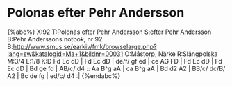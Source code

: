 # Polonas efter Pehr Andersson

{%abc%}
X:92
T:Polonäs efter Pehr Andersson
S:efter Pehr Andersson
B:Pehr Anderssons notbok, nr 92
B:http://www.smus.se/earkiv/fmk/browselarge.php?lang=sw&katalogid=Ma+1&bildnr=00031
O:Måstorp, Närke
R:Slängpolska
M:3/4
L:1/8
K:D
Fd Ec dD | Fd Ec dD | de/f/ gf ed | ce AG FD |
Fd Ec dD | Fd Ec dD | Bd ge fd | AB/c/ d4 ::
Aa B^g aA | ca B^g aA | Bd d2 A2 | BB/c/ dc/B/ A2 |
Bc de fg | ed/c/ d4 :|
{%endabc%}
